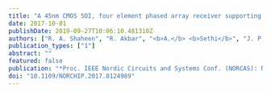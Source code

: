 ```yaml
---
title: "A 45nm CMOS SOI, four element phased array receiver supporting two MIMO channels for 5G"
date: 2017-10-01
publishDate: 2019-09-27T10:06:10.481310Z
authors: ["R. A. Shaheen", "R. Akbar", "<b>A.</b> <b>Sethi</b>", "J. P. Aikio", "T. Rahkonen", "A. Pärssinen"]
publication_types: ["1"]
abstract: ""
featured: false
publication: "*Proc. IEEE Nordic Circuits and Systems Conf. (NORCAS): NORCHIP and Int. Symp. of System-on-Chip (SoC)*"
doi: "10.1109/NORCHIP.2017.8124989"
---
```


